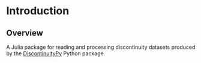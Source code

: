 # Introduction

## Overview

A Julia package for reading and processing discontinuity datasets produced by the [DiscontinuityPy](https://beforerr.github.io/discontinuitypy) Python package.
